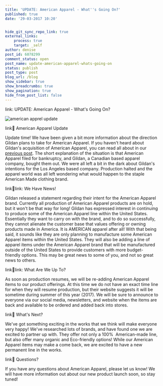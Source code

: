 ```yaml
---
title: 'UPDATE: American Apparel - What''s Going On?'
published: true
date: '29-03-2017 10:20'


hide_git_sync_repo_link: true
external_links:
    process: true
    target: _self
author: denise
post_id: 6078299
comment_status: open
post_name: update-american-apparel-whats-going-on
status: publish
post_type: post
blog_url: /blog
show_sidebar: true
show_breadcrumbs: true
show_pagination: true
hide_from_post_list: false
---
```


link: UPDATE: American Apparel - What's Going On?

![american apprel update](/wp-content/uploads/2017/03/american-apprel-update-fb.jpg)

link:link: American Apparel Update

Update time! We have been given a bit more information about the direction Gildan plans to take for American Apparel. If you haven't heard about Gildan's acquisition of American Apparel, you can read all about in our [previous post](/american-apparel-whats-going-on/). The short explanation of the situation is that American Apparel filed for bankruptcy, and Gildan, a Canadian based apparel company, bought them out. We were all left a bit in the dark about Gildan's intentions for the Los Angeles based company. Production halted and the apparel world was all left wondering what would happen to the staple American Made clothing brand. 

link:link:link: We Have News!

Gildan released a statement regarding their intent for the American Apparel brand. Currently all production of American Apparel products are on hold, but it won't be that way for long! Gildan has expressed interest in continuing to produce some of the American Apparel line within the United States. Essentially they want to carry on with the brand, and to do so successfully, they cannot alienate the customer base that values offering or owning products made in America. It is AMERICAN apparel after all! With that being said, it sounds like they are only planning to manufacture some American Apparel items within the United States. They will also be adding a line of apparel items under the American Apparel brand that will be manufactured outside of the United States to provide customers with more budget-friendly options. This may be great news to some of you, and not so great news to others. 

link:link:link: What Are We Up To?

As soon as production resumes, we will be re-adding American Apparel items to our product offerings. At this time we do not have an exact time line for when they will resume production, but their website suggests it will be sometime during summer of this year (2017). We will be sure to announce to everyone via our social media, newsletters, and website when the items are back and available to be ordered and added back into stores. 

link:link: What's Next?

We've got something exciting in the works that we think will make everyone very happy! We've researched lots of brands, and have found one we are excited to partner up with. They offer not only a 100%  American-made line, but also offer many organic and Eco-friendly options! While our American Apparel items may make a come back, we are excited to have a new permanent line in the works. 

link:link: Questions?

If you have any questions about American Apparel, please let us know! We will have more information out about our new product launch soon, so stay tuned!